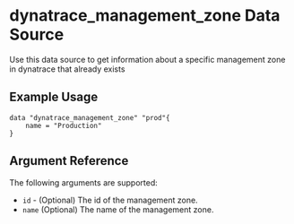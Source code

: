 # dynatrace_management_zone Data Source

Use this data source to get information about a specific management zone in dynatrace that already exists

## Example Usage

```hcl
data "dynatrace_management_zone" "prod"{
    name = "Production"
}
```

## Argument Reference

The following arguments are supported:

* `id` - (Optional) The id of the management zone.
* `name` (Optional) The name of the management zone.

